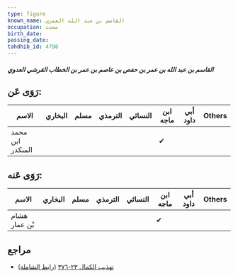 ```yaml
---
type: figure
known_name: القاسم بن عبد الله العمري
occupation: محدث
birth_date:
passing_date:
tahdhib_id: 4798
---
```

##### القاسم بن عبد الله بن عمر بن حفص بن عاصم بن عمر بن الخطاب القرشي العدوي

## رَوَى عَن:
| الاسم            | البخاري | مسلم | الترمذي | النسائي | ابن ماجه | أبي داود | Others |
| ---------------- | ------- | ---- | ------- | ------- | -------- | -------- | ------ |
| محمد ابن المنكدر |         |      |         |         | ✔        |          |        |
## رَوَى عَنه:
| الاسم         | البخاري | مسلم | الترمذي | النسائي | ابن ماجه | أبي داود | Others |
| ------------- | ------- | ---- | ------- | ------- | -------- | -------- | ------ |
| هشام بْن عمار |         |      |         |         | ✔        |          |        |
## مراجع
- [تهذيب الكمال ٢٣-٣٧٦](obsidian://open?vault=Tahdhib-al-Kamal&file=Figures/٤٧٩٨-القاسم%20بن%20عبد%20الله%20بن%20عمر%20بن%20حفص%20بن%20عاصم%20بن%20عمر%20بن%20الخطاب%20القرشي%20العدوي) ([رابط الشاملة](https://shamela.ws/book/3722/12263))